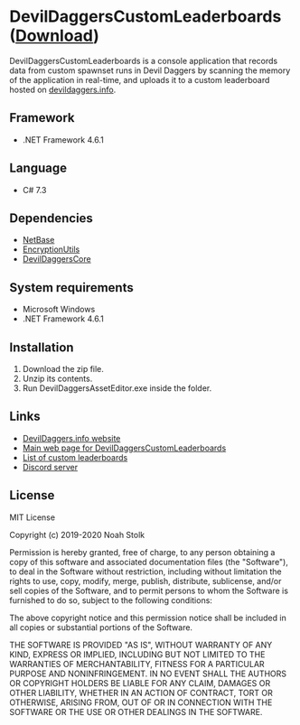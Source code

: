 # DevilDaggersCustomLeaderboards ([Download](https://devildaggers.info/Api/GetTool?toolName=DevilDaggersCustomLeaderboards))
DevilDaggersCustomLeaderboards is a console application that records data from custom spawnset runs in Devil Daggers by scanning the memory of the application in real-time, and uploads it to a custom leaderboard hosted on [devildaggers.info](https://devildaggers.info).

## Framework
- .NET Framework 4.6.1

## Language
- C# 7.3

## Dependencies
- [NetBase](https://github.com/NoahStolk/NetBase)
- [EncryptionUtils](https://github.com/NoahStolk/EncryptionUtils)
- [DevilDaggersCore](https://github.com/NoahStolk/DevilDaggersCore)

## System requirements
- Microsoft Windows
- .NET Framework 4.6.1

## Installation
1. Download the zip file.
2. Unzip its contents.
3. Run DevilDaggersAssetEditor.exe inside the folder.

## Links
- [DevilDaggers.info website](https://devildaggers.info)
- [Main web page for DevilDaggersCustomLeaderboards](https://devildaggers.info/Tools/DevilDaggersCustomLeaderboards)
- [List of custom leaderboards](https://devildaggers.info/CustomLeaderboards)
- [Discord server](https://discord.gg/NF32j8S)

## License
MIT License

Copyright (c) 2019-2020 Noah Stolk

Permission is hereby granted, free of charge, to any person obtaining a copy
of this software and associated documentation files (the "Software"), to deal
in the Software without restriction, including without limitation the rights
to use, copy, modify, merge, publish, distribute, sublicense, and/or sell
copies of the Software, and to permit persons to whom the Software is
furnished to do so, subject to the following conditions:

The above copyright notice and this permission notice shall be included in all
copies or substantial portions of the Software.

THE SOFTWARE IS PROVIDED "AS IS", WITHOUT WARRANTY OF ANY KIND, EXPRESS OR
IMPLIED, INCLUDING BUT NOT LIMITED TO THE WARRANTIES OF MERCHANTABILITY,
FITNESS FOR A PARTICULAR PURPOSE AND NONINFRINGEMENT. IN NO EVENT SHALL THE
AUTHORS OR COPYRIGHT HOLDERS BE LIABLE FOR ANY CLAIM, DAMAGES OR OTHER
LIABILITY, WHETHER IN AN ACTION OF CONTRACT, TORT OR OTHERWISE, ARISING FROM,
OUT OF OR IN CONNECTION WITH THE SOFTWARE OR THE USE OR OTHER DEALINGS IN THE
SOFTWARE.
